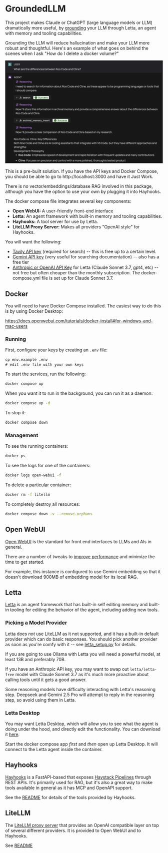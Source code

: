 # GroundedLLM

This project makes Claude or ChatGPT (large language models or LLM) dramatically more useful, by [grounding](https://ai.google.dev/gemini-api/docs/grounding?lang=python) your LLM through Letta, an agent with memory and tooling capabilities.  

Grounding the LLM will reduce hallucination and make your LLM more robust and thoughtful.  Here's an example of what goes on behind the scenes when I ask "How do I delete a docker volume?"

![Letta Grounding with Search](./grounding.png)

This is a pre-built solution.  If you have the API keys and Docker Compose, you should be able to go to http://localhost:3000 and have it Just Work.

There is no vector/embeddings/database RAG involved in this package, although you have the option to use your own by plugging it into Hayhooks.

The docker compose file integrates several key components:

* **Open WebUI:** A user-friendly front-end interface 
* **Letta:** An agent framework with built-in memory and tooling capabilities.
* **Hayhooks:** A tool server for use by Letta.
* **LiteLLM Proxy Server:**  Makes all providers "OpenAI style" for Hayhooks.

You will want the following:

* [Tavily API key](https://app.tavily.com/home) (required for search) -- this is free up to a certain level.
* [Gemini API key](https://ai.google.dev/gemini-api/docs/api-key) (very useful for searching documentation) -- also has a free tier
* [Anthropic or OpenAI API Key](https://console.anthropic.com/settings/keys) for Letta (Claude Sonnet 3.7, gpt4, etc) -- not free but often cheaper than the monthly subscription.  The docker-compose.yml file is set up for Claude Sonnet 3.7.

## Docker

You will need to have Docker Compose installed. The easiest way to do this is by using Docker Desktop:

https://docs.openwebui.com/tutorials/docker-install#for-windows-and-mac-users

### Running

First, configure your keys by creating an `.env` file:

```
cp env.example .env
# edit .env file with your own keys
```

To start the services, run the following:

```bash
docker compose up
```

When you want it to run in the background, you can run it as a daemon:

```bash
docker compose up -d
```

To stop it:

```bash
docker compose down
```

### Management

To see the running containers:

```bash
docker ps
```

To see the logs for one of the containers:

```bash
docker logs open-webui -f
```

To delete a particular container:

```bash
docker rm -f litellm
```

To completely destroy all resources:

```bash
docker compose down -v --remove-orphans
```

## Open WebUI

[Open WebUI](https://docs.openwebui.com) is the standard for front end interfaces to LLMs and AIs in general.

There are a number of tweaks to [improve performance](https://docs.openwebui.com/tutorials/tips/improve-performance-local) and minimize the time to get started.

For example, this instance is configured to use Gemini embedding so that it doesn't download 900MB of embedding model for its local RAG.

## Letta

[Letta](https://docs.letta.com) is an agent framework that has built-in self editing memory and built-in tooling for editing the behavior of the agent, including adding new tools.

### Picking a Model Provider

Letta does *not* use LiteLLM as it not supported, and it has a built-in default provider which can do basic responses.  You should pick another provider as soon as you're comfy with it -- see [letta_setup.py](./initializer/letta_setup.py) for details.

If you are going to use Ollama with Letta you will need a powerful model, at least 13B and preferably 70B.

If you have an Anthropic API key, you may want to swap out `letta/letta-free` model with Claude Sonnet 3.7 as it's much more proactive about calling tools until it gets a good answer.

Some reasoning models have difficulty interacting with Letta's reasoning step.  Deepseek and Gemini 2.5 Pro will attempt to reply in the reasoning step, so avoid using them in Letta.

### Letta Desktop

You may want Letta Desktop, which will allow you to see what the agent is doing under the hood, and directly edit the functionality. You can download it [here](https://docs.letta.com/quickstart/desktop).

Start the docker compose app *first* and *then* open up Letta Desktop. It will connect to the Letta agent inside the container.

## Hayhooks

[Hayhooks](https://github.com/deepset-ai/hayhooks/) is a FastAPI-based that exposes [Haystack Pipelines](https://docs.haystack.deepset.ai/docs/intro) through REST APIs. It's primarily used for RAG, but it's also a great way to make tools available in general as it has MCP and OpenAPI support.

See the [README](./hayhooks/README.md) for details of the tools provided by Hayhooks.

## LiteLLM

The [LiteLLM proxy server](https://docs.litellm.ai/docs/proxy/deploy) that provides an OpenAI compatible layer on top of several different providers. It is provided to Open WebUI and to Hayhooks.

See [README](./litellm/README.md)
